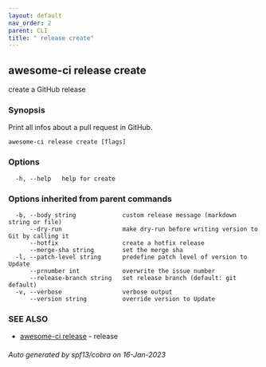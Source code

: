 ```yaml
---
layout: default
nav_order: 2
parent: CLI
title: " release create"
---
```

## awesome-ci release create

create a GitHub release

### Synopsis

Print all infos about a pull request in GitHub.

```
awesome-ci release create [flags]
```

### Options

```
  -h, --help   help for create
```

### Options inherited from parent commands

```
  -b, --body string             custom release message (markdown string or file)
      --dry-run                 make dry-run before writing version to Git by calling it
      --hotfix                  create a hotfix release
      --merge-sha string        set the merge sha
  -l, --patch-level string      predefine patch level of version to Update
      --prnumber int            overwrite the issue number
      --release-branch string   set release branch (default: git default)
  -v, --verbose                 verbose output
      --version string          override version to Update
```

### SEE ALSO

* [awesome-ci release](/commands/awesome-ci_release/)	 - release

###### Auto generated by spf13/cobra on 16-Jan-2023

